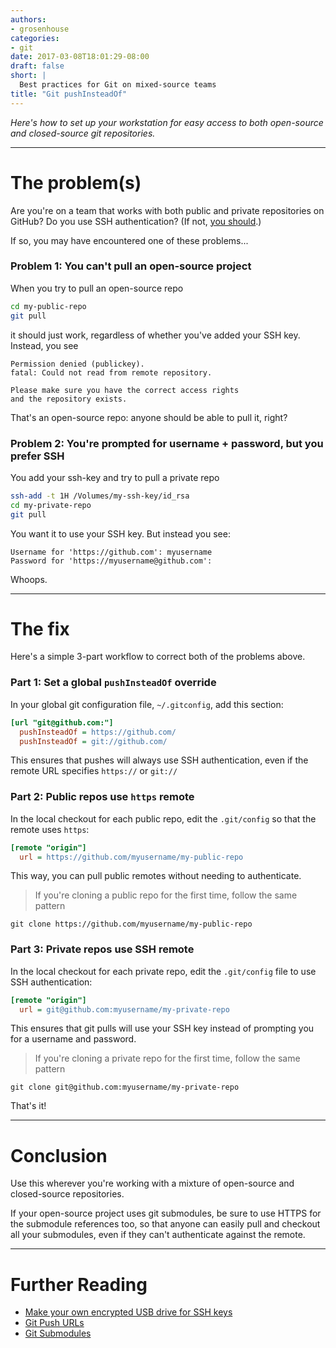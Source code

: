 ```yaml
---
authors:
- grosenhouse
categories:
- git
date: 2017-03-08T18:01:29-08:00
draft: false
short: |
  Best practices for Git on mixed-source teams
title: "Git pushInsteadOf"
---
```


*Here's how to set up your workstation for easy access to both open-source and closed-source git repositories.*

---

# The problem(s)
Are you're on a team that works with both public and private repositories on GitHub?  Do you use SSH authentication?
 (If not, [you should](http://tammersaleh.com/posts/building-an-encrypted-usb-drive-for-your-ssh-keys-in-os-x/).)

If so, you may have encountered one of these problems...

### Problem 1: You can't pull an open-source project

When you try to pull an open-source repo
```bash
cd my-public-repo
git pull
```
it should just work, regardless of whether you've added your SSH key.  Instead, you see

```text
Permission denied (publickey).
fatal: Could not read from remote repository.

Please make sure you have the correct access rights
and the repository exists.
```

That's an open-source repo: anyone should be able to pull it, right?

### Problem 2: You're prompted for username + password, but you prefer SSH

You add your ssh-key and try to pull a private repo
```bash
ssh-add -t 1H /Volumes/my-ssh-key/id_rsa
cd my-private-repo
git pull
```
You want it to use your SSH key.  But instead you see:

```text
Username for 'https://github.com': myusername
Password for 'https://myusername@github.com':
```

Whoops.

----


# The fix

Here's a simple 3-part workflow to correct both of the problems above.

### Part 1: Set a global `pushInsteadOf` override

In your global git configuration file, `~/.gitconfig`, add this section:

```ini
[url "git@github.com:"]
  pushInsteadOf = https://github.com/
  pushInsteadOf = git://github.com/
```

This ensures that pushes will always use SSH authentication, even if the remote URL specifies `https://` or `git://`

### Part 2: Public repos use `https` remote

In the local checkout for each public repo, edit the `.git/config` so that the remote uses `https`:

```ini
[remote "origin"]
  url = https://github.com/myusername/my-public-repo
```

This way, you can pull public remotes without needing to authenticate.

> If you're cloning a public repo for the first time, follow the same pattern
>
```text
git clone https://github.com/myusername/my-public-repo
```


### Part 3: Private repos use SSH remote

In the local checkout for each private repo, edit the `.git/config` file to use SSH authentication:

```ini
[remote "origin"]
  url = git@github.com:myusername/my-private-repo
```

This ensures that git pulls will use your SSH key instead of prompting you for a username and password.

> If you're cloning a private repo for the first time, follow the same pattern
>
```text
git clone git@github.com:myusername/my-private-repo
```

That's it!

---

# Conclusion

Use this wherever you're working with a mixture of open-source and closed-source repositories.

If your open-source project uses git submodules, be sure to use HTTPS for the submodule references too, so that anyone
can easily pull and checkout all your submodules, even if they can't authenticate against the remote.

---

# Further Reading

- [Make your own encrypted USB drive for SSH keys](http://tammersaleh.com/posts/building-an-encrypted-usb-drive-for-your-ssh-keys-in-os-x/)
- [Git Push URLs](https://git-scm.com/docs/git-push/#_git_urls_a_id_urls_a)
- [Git Submodules](https://git-scm.com/book/en/v2/Git-Tools-Submodules)

